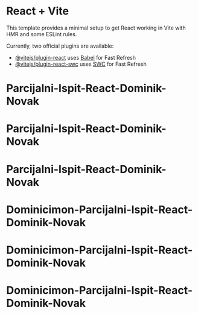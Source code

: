 # React + Vite

This template provides a minimal setup to get React working in Vite with HMR and some ESLint rules.

Currently, two official plugins are available:

- [@vitejs/plugin-react](https://github.com/vitejs/vite-plugin-react/blob/main/packages/plugin-react/README.md) uses [Babel](https://babeljs.io/) for Fast Refresh
- [@vitejs/plugin-react-swc](https://github.com/vitejs/vite-plugin-react-swc) uses [SWC](https://swc.rs/) for Fast Refresh
# Parcijalni-Ispit-React-Dominik-Novak
# Parcijalni-Ispit-React-Dominik-Novak
# Parcijalni-Ispit-React-Dominik-Novak
# Dominicimon-Parcijalni-Ispit-React-Dominik-Novak
# Dominicimon-Parcijalni-Ispit-React-Dominik-Novak
# Dominicimon-Parcijalni-Ispit-React-Dominik-Novak
